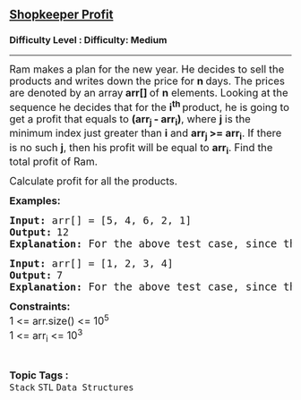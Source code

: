 <h2><a href="https://www.geeksforgeeks.org/problems/shopkeeper-profit/1?page=1&category=Stack&difficulty=Medium,Hard&status=unsolved,attempted&sortBy=accuracy">Shopkeeper Profit</a></h2><h3>Difficulty Level : Difficulty: Medium</h3><hr><div class="problems_problem_content__Xm_eO"><p><span style="font-size: 18px;">Ram makes a plan for the new year. He decides to sell the products and writes down the price for&nbsp;<strong>n</strong><strong>&nbsp;</strong>days. The prices are denoted by an array<strong> arr[] </strong>of&nbsp;<strong>n</strong> elements. Looking at the sequence he decides that for the <strong>i<sup>th&nbsp;</sup></strong>product, he is going to get a profit that equals to&nbsp;<strong>(arr<sub>j&nbsp;</sub>- arr<sub>i</sub>)</strong>, where&nbsp;<strong>j</strong>&nbsp;is the minimum index just greater than&nbsp;<strong>i</strong> and&nbsp;<strong>arr<sub>j&nbsp;</sub>&gt;= arr<sub>i</sub></strong>. If there is no such&nbsp;<strong>j</strong>, then his profit will be equal to <strong>arr<sub>i</sub></strong>. Find the total profit of Ram.&nbsp;</span></p>
<p><span style="font-size: 18px;">Calculate profit for all the products.</span></p>
<p><strong><span style="font-size: 18px;">Examples:</span></strong></p>
<pre><strong><span style="font-size: 18px;">Input: </span></strong><span style="font-size: 18px;">arr[] = [</span><span style="font-size: 18px;">5, 4, 6, 2, 1]</span>
<strong><span style="font-size: 18px;">Output:</span> </strong><span style="font-size: 18px;">12<br><strong>Explanation: </strong></span><span style="font-size: 14pt;">For the above test case, since there are no elements to the right of 6 , 2 , and 1 which are greater than them, they are added to the answer which is now 6 + 2 + 1 = 9. Furthur more, for 5 and 4, 6 is greater than both of them which adds (6 - 5) and (6 - 4) to the answer and makes it 9 + 1 + 2 = 12.</span></pre>
<pre><strong><span style="font-size: 18px;">Input: </span></strong><span style="font-size: 18px;">arr[] = [</span><span style="font-size: 18px;">1, 2, 3, 4]</span>
<strong><span style="font-size: 18px;">Output:</span> </strong><span style="font-size: 18px;">7<br><strong>Explanation: </strong></span><span style="font-size: 14pt;">For the above test case, since there are no elements to the right of 4 which are greater than them, they are added to the answer which is now 4. Furthur more, for the remaining elements, their immediate right is greater than them. Hence we add 1 + 1 + 1 to the answer and make it 7. Note than for the second addition, we always consider index difference.</span></pre>
<p><span style="font-size: 18px;"><strong>Constraints:</strong><br>1 &lt;= arr.size() &lt;= 10<sup>5</sup><br>1 &lt;= arr<sub>i</sub>&nbsp;&lt;= 10<sup>3</sup></span></p></div><br><p><span style=font-size:18px><strong>Topic Tags : </strong><br><code>Stack</code>&nbsp;<code>STL</code>&nbsp;<code>Data Structures</code>&nbsp;